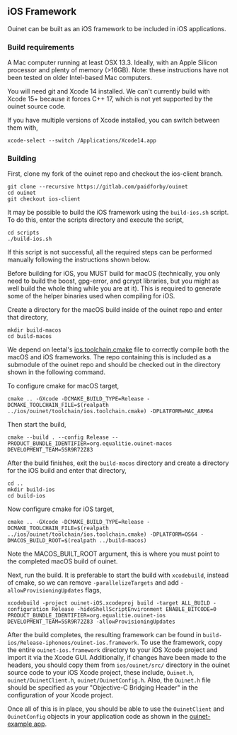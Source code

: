 ## iOS Framework

Ouinet can be built as an iOS framework to be included in iOS applications.

### Build requirements

A Mac computer running at least OSX 13.3. Ideally, with an Apple Silicon
processor and plenty of memory (>16GB). Note: these instructions have 
not been tested on older Intel-based Mac computers.

You will need git and Xcode 14 installed. We can't currently build with Xcode 15+ 
because it forces C++ 17, which is not yet supported by the ouinet source code.

If you have multiple versions of Xcode installed, you can switch between them with,
```
xcode-select --switch /Applications/Xcode14.app
```

### Building

First, clone my fork of the ouinet repo and checkout the ios-client branch.

```
git clone --recursive https://gitlab.com/paidforby/ouinet
cd ouinet
git checkout ios-client
```

It may be possible to build the iOS framework using the `build-ios.sh` script.
To do this, enter the scripts directory and execute the script,
```
cd scripts
./build-ios.sh
```

If this script is not successful, all the required steps can be performed manually
following the instructions shown below.  

Before building for iOS, you MUST build for macOS (technically, you only need to 
build the boost, gpg-error, and gcrypt libraries, but you might as well build the 
whole thing while you are at it). This is required to generate some of the helper 
binaries used when compiling for iOS.  

Create a directory for the macOS build inside of the ouinet repo and enter that directory,
```
mkdir build-macos
cd build-macos
```

We depend on leetal's [ios.toolchain.cmake](https://github.com/leetal/ios-cmake) 
file to correctly compile both the macOS and iOS frameworks. The repo containing 
this is included as a submodule of the ouinet repo and should be checked out in 
the directory shown in the following command.

To configure cmake for macOS target,
```
cmake .. -GXcode -DCMAKE_BUILD_TYPE=Release -DCMAKE_TOOLCHAIN_FILE=$(realpath ../ios/ouinet/toolchain/ios.toolchain.cmake) -DPLATFORM=MAC_ARM64
```

Then start the build,
```
cmake --build . --config Release -- PRODUCT_BUNDLE_IDENTIFIER=org.equalitie.ouinet-macos DEVELOPMENT_TEAM=5SR9R72Z83
```

After the build finishes, exit the `build-macos` directory and create a directory 
for the iOS build and enter that directory,
```
cd ..
mkdir build-ios
cd build-ios
```

Now configure cmake for iOS target,
```
cmake .. -GXcode -DCMAKE_BUILD_TYPE=Release -DCMAKE_TOOLCHAIN_FILE=$(realpath ../ios/ouinet/toolchain/ios.toolchain.cmake) -DPLATFORM=OS64 -DMACOS_BUILD_ROOT=$(realpath ../build-macos)
```
Note the MACOS_BUILT_ROOT argument, this is where you must point to the completed 
macOS build of ouinet.  

Next, run the build. It is preferable to start the build with `xcodebuild`, instead of cmake,
so we can remove `-parallelizeTargets` and add `-allowProvisioningUpdates` flags,
```
xcodebuild -project ouinet-iOS.xcodeproj build -target ALL_BUILD -configuration Release -hideShellScriptEnvironment ENABLE_BITCODE=0 PRODUCT_BUNDLE_IDENTIFIER=org.equalitie.ouinet-ios DEVELOPMENT_TEAM=5SR9R72Z83 -allowProvisioningUpdates
```

After the build completes, the resulting framework can be found in 
`build-ios/Release-iphoneos/ouinet-ios.framework`. To use the framework, copy the 
entire `ouinet-ios.framework` directory to your iOS Xcode project and import it via 
the Xcode GUI. Additionally, if changes have been made to the headers, you should 
copy them from `ios/ouinet/src/` directory in the ouinet source code to your iOS Xcode 
project, these include, `Ouinet.h`, `ouinet/OuinetClient.h`, `ouinet/OuinetConfig.h`. 
Also, the `Ouinet.h` file should be specified as your "Objective-C Bridging Header" in 
the configuration of your Xcode project.  

Once all of this is in place, you should be able to use the `OuinetClient` and 
`OuinetConfig` objects in your application code as shown in the [ouinet-example app](https://gitlab.com/equalitie/ouinetclient-ios).